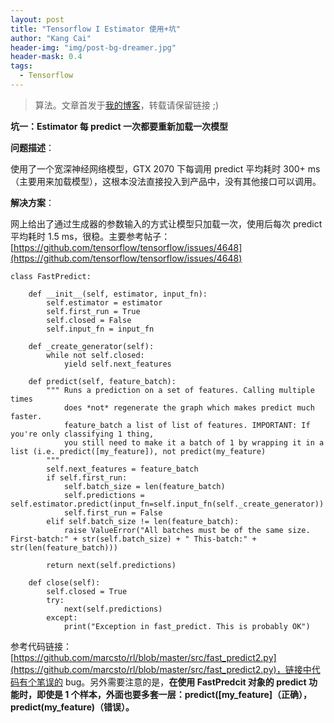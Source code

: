 ```yaml
---
layout: post
title: "Tensorflow I Estimator 使用+坑"
author: "Kang Cai"
header-img: "img/post-bg-dreamer.jpg"
header-mask: 0.4
tags:
  - Tensorflow
---
```


> 算法。文章首发于[我的博客](https://kangcai.github.io)，转载请保留链接 ;)


**坑一：Estimator 每 predict 一次都要重新加载一次模型**

**问题描述**：

使用了一个宽深神经网络模型，GTX 2070 下每调用 predict 平均耗时 300+ ms（主要用来加载模型），这根本没法直接投入到产品中，没有其他接口可以调用。

**解决方案**：

网上给出了通过生成器的参数输入的方式让模型只加载一次，使用后每次 predict 平均耗时 1.5 ms，很稳。主要参考帖子：[https://github.com/tensorflow/tensorflow/issues/4648](https://github.com/tensorflow/tensorflow/issues/4648)

```buildoutcfg
class FastPredict:

    def __init__(self, estimator, input_fn):
        self.estimator = estimator
        self.first_run = True
        self.closed = False
        self.input_fn = input_fn

    def _create_generator(self):
        while not self.closed:
            yield self.next_features

    def predict(self, feature_batch):
        """ Runs a prediction on a set of features. Calling multiple times
            does *not* regenerate the graph which makes predict much faster.
            feature_batch a list of list of features. IMPORTANT: If you're only classifying 1 thing,
            you still need to make it a batch of 1 by wrapping it in a list (i.e. predict([my_feature]), not predict(my_feature)
        """
        self.next_features = feature_batch
        if self.first_run:
            self.batch_size = len(feature_batch)
            self.predictions = self.estimator.predict(input_fn=self.input_fn(self._create_generator))
            self.first_run = False
        elif self.batch_size != len(feature_batch):
            raise ValueError("All batches must be of the same size. First-batch:" + str(self.batch_size) + " This-batch:" + str(len(feature_batch)))

        return next(self.predictions)

    def close(self):
        self.closed = True
        try:
            next(self.predictions)
        except:
            print("Exception in fast_predict. This is probably OK")
```

参考代码链接：[https://github.com/marcsto/rl/blob/master/src/fast_predict2.py](https://github.com/marcsto/rl/blob/master/src/fast_predict2.py)，链接中代码有个笔误的 bug。另外需要注意的是，**在使用 FastPredcit 对象的 predict 功能时，即使是 1 个样本，外面也要多套一层：predict(\[my_feature\]（正确），predict(my_feature)（错误）。**